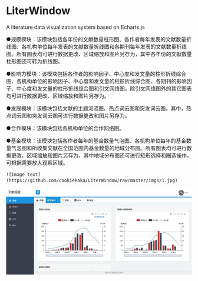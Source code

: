 # LiterWindow
A literature data visualization system based on Echarts.js    

●规模模块：该模块包括各年份的文献数量柱形图、各作者每年发表的文献数量折线图、各机构单位每年发表的文献数量折线图和各期刊每年发表的文献数量折线图。所有图表均可进行数据更改、区域缩放和图片另存为，其中各年份的文献数量柱形图还可转为折线图。   

●影响力模块：该模块包括各作者的影响因子、中心度和发文量的柱形折线综合图、各机构单位的影响因子、中心度和发文量的柱形折线综合图、各期刊的影响因子、中心度和发文量的柱形折线综合图和引文网络图。除引文网络图外的其它图表均可进行数据更改、区域缩放和图片另存为。   

●发展模块：该模块包括文献的主题河流图、热点词云图和突发词云图。其中，热点词云图和突发词云图可进行数据更改和图片另存为。   

●合作模块：该模块包括各机构单位的合作网络图。   

●基金模块：该模块包括各作者每年的基金数量气泡图、各机构单位每年的基金数量气泡图和所收集文献在全国范围内基金数量的地域分布图。所有图表均可进行数据更改、区域缩放和图片另存为，其中地域分布图还可进行矩形选择和圈选操作，可根据需要放大观察区域。    
    
	![Image text](https://github.com/cookiekaka/LiterWindow/raw/master/imgs/1.jpg)    
![Image text](https://github.com/cookiekaka/LiterWindow/raw/master/imgs/2.jpg)


